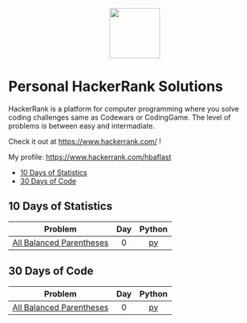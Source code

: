 <p align="center">
    <a href="https://www.hackerrank.com/">
        <img height=100 src="https://miro.medium.com/max/5522/1*JhV105AX1GNhHhqc8ZunEg.png">
    </a>
</p>

# Personal HackerRank Solutions

HackerRank is a platform for computer programming where you solve coding challenges same as Codewars or CodingGame. The level of problems is between easy and intermadiate.

Check it out at https://www.hackerrank.com/ !

My profile: https://www.hackerrank.com/hbaflast

* [10 Days of Statistics](#10-days-of-statistics)
* [30 Days of Code](#30-days-of-code)


## 10 Days of Statistics

| Problem | Day | Python |
|---------|:----------:|:------:|
| [All Balanced Parentheses](https://www.codewars.com/kata/5426d7a2c2c7784365000783) | 0 | [py](All%20Balanced%20Parentheses/solution.py) |

## 30 Days of Code

| Problem | Day | Python |
|---------|:----------:|:------:|
| [All Balanced Parentheses](https://www.codewars.com/kata/5426d7a2c2c7784365000783) | 0 | [py](All%20Balanced%20Parentheses/solution.py) |
